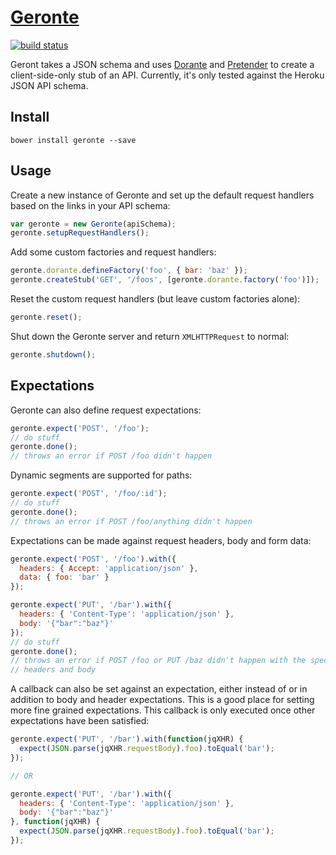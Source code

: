 # [Geronte][the-liar]

[![build status](https://travis-ci.org/heroku/geronte.svg?branch=master)](https://travis-ci.org/heroku/geronte)

Geront takes a JSON schema and uses [Dorante][dorante] and
[Pretender][pretender] to create a client-side-only stub of an API. Currently,
it's only tested against the Heroku JSON API schema.

## Install

`bower install geronte --save`

## Usage

Create a new instance of Geronte and set up the default request handlers based
on the links in your API schema:

```javascript
var geronte = new Geronte(apiSchema);
geronte.setupRequestHandlers();
```

Add some custom factories and request handlers:

```javascript
geronte.dorante.defineFactory('foo', { bar: 'baz' });
geronte.createStub('GET', '/foos', [geronte.dorante.factory('foo')]);
```

Reset the custom request handlers (but leave custom factories alone):

```javascript
geronte.reset();
```

Shut down the Geronte server and return `XMLHTTPRequest` to normal:

```javascript
geronte.shutdown();
```

## Expectations

Geronte can also define request expectations:

```js
geronte.expect('POST', '/foo');
// do stuff
geronte.done();
// throws an error if POST /foo didn't happen
```

Dynamic segments are supported for paths:
```js
geronte.expect('POST', '/foo/:id');
// do stuff
geronte.done();
// throws an error if POST /foo/anything didn't happen
```

Expectations can be made against request headers, body and form data:

```js
geronte.expect('POST', '/foo').with({
  headers: { Accept: 'application/json' },
  data: { foo: 'bar' }
});

geronte.expect('PUT', '/bar').with({
  headers: { 'Content-Type': 'application/json' },
  body: '{"bar":"baz"}'
});
// do stuff
geronte.done();
// throws an error if POST /foo or PUT /baz didn't happen with the specified
// headers and body
```

A callback can also be set against an expectation, either instead of or in
addition to body and header expectations. This is a good place for setting more
fine grained expectations. This callback is only executed once other
expectations have been satisfied:

```js
geronte.expect('PUT', '/bar').with(function(jqXHR) {
  expect(JSON.parse(jqXHR.requestBody).foo).toEqual('bar');
});

// OR

geronte.expect('PUT', '/bar').with({
  headers: { 'Content-Type': 'application/json' },
  body: '{"bar":"baz"}'
}, function(jqXHR) {
  expect(JSON.parse(jqXHR.requestBody).foo).toEqual('bar');
});
```


[Pretender]: https://github.com/trek/pretender
[dorante]: https://github.com/jclem/dorante
[the-liar]: http://en.wikipedia.org/wiki/The_Liar_(Corneille)
